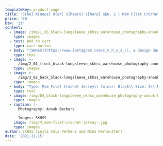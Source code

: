 ```yaml
---
templateKey: product-page
title: 'S[he] K[eeps] H[er] S[hears] S[harp] GEN. 1 | Mom Filet Crochet Jersey'
price: '80'
btw: '21'
content:
  - image: /img/1_05_black-longsleeve_skhss_warehouse_photography-anouk-beckers.jpg
    type: images
  - text: Add to cart
    type: cart-button
  - body: "[SKHSS](https://www.instagram.com/s_k_h_s_s_/), a design duo consisting of Lejla Vala Verheus and Mika Perlmutter, centres around a deep exploration of traditional and contemporary female-driven textile crafts and a feminization of utility wear and objects. Expanding upon the relationship between function and decoration, SKHSS juxtaposes intricate historic techniques such as crochet with modern printing methods. The aim of the project is to reintegrate discarded materials back into daily life. Through prolonging the usage of textile crafts in the medium of fashion, the boundaries between techniques and aesthetics of past-present-future are ultimately blended and blurred. \r\n\n\r\n\nThe work of SKHSS takes the shape of a collection of hand-crafted garments made from thrifted t-shirts and sweatshirts adapted with additional materials and techniques like yarn, reflective heat foil, dyes and bleach. The prints engage with the multiple layers of information retrieved from crochet charts, which both instruct how to crochet and at the same time describe the crochet visually. These charts are intricately coded diagrams that use a universal language of symbols. Through reading (crochet) code, recreating and creating new code, SKHSS traces and builds upon this historic information. To imbue the garment with its history and immortalize all the hands at play, footnotes are placed on the inside of the garments, tracing the origin of the elements on the garment."
    type: text
  - image: >-
      /img/2_01_front_black-longsleeve_skhss_warehouse_photography-anouk-beckers.jpg
    type: images
  - image: >-
      /img/3_02_back_black-longsleeve_skhss_warehouse_photography-anouk-beckers.jpg
    type: images
  - body: "Type: Mom Filet Crochet Jersey\\ Colour: Black\\ Size: S\\ Material: 80% cotton 20% polyester\n\nCare instructions:\r Wash 30°C inside out.\r Don’t iron. \rDon’t bleach."
    type: text
  - image: /img/04_black-longsleeve_skhss_warehouse_photography-anouk-beckers.jpg
    type: images
  - caption: |-
      Photography: Anouk Beckers

      Images: SKHSS
    image: /img/4_mom-filet-crochet-jersey-.jpg
    type: images
author: SKHSS (Lejla Vala Verheus and Mika Perlmutter)
date: '2021-12-15'
---
```


